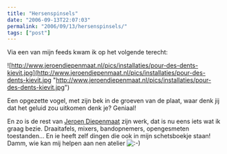 ```yaml
---
title: "Hersenspinsels"
date: "2006-09-13T22:07:03"
permalink: "2006/09/13/hersenspinsels/"
tags: ["post"]
---
```

Via een van mijn feeds kwam ik op het volgende terecht:

![http://www.jeroendiepenmaat.nl/pics/installaties/pour-des-dents-kievit.jpg](http://www.jeroendiepenmaat.nl/pics/installaties/pour-des-dents-kievit.jpg "http://www.jeroendiepenmaat.nl/pics/installaties/pour-des-dents-kievit.jpg")

Een opgezette vogel, met zijn bek in de groeven van de plaat, waar denk jij dat het geluid zou uitkomen denk je? Geniaal!

En zo is de rest van [Jeroen Diepenmaat](http://www.jeroendiepenmaat.nl/nederlands/index.html "http://www.jeroendiepenmaat.nl/nederlands/index.html") zijn werk, dat is nu eens iets wat ik graag bezie. Draaitafels, mixers, bandopnemers, opengesmeten toestanden… En ie heeft zelf dingen die ook in mijn schetsboekje staan! Damm, wie kan mij helpen aan nen atelier ![:-)](http://www.donebysimon.be/blog/wp-includes/images/smilies/icon_smile.gif)
